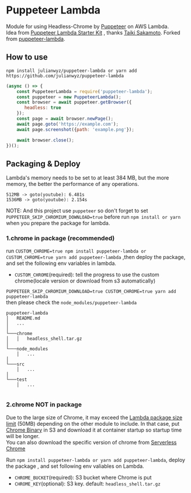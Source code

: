 # Puppeteer Lambda

Module for using Headless-Chrome by [Puppeteer](https://github.com/GoogleChrome/puppeteer) on AWS Lambda.  
Idea from [Puppeteer Lambda Starter Kit](https://github.com/sambaiz/puppeteer-lambda-starter-kit) , thanks [Taiki Sakamoto](https://github.com/sambaiz). Forked from [puppeteer-lambda](https://github.com/shawnLiujianwei/puppeteer-lambda).
## How to use

`npm install julianwyz/puppeteer-lambda or yarn add https://github.com/julianwyz/puppeteer-lambda`

```javascript
(async () => {
    const PuppeteerLambda = require('puppeteer-lambda');
    const puppeteer = new PuppeteerLambda();
    const browser = await puppeteer.getBrowser({
       headless: true
    });
    const page = await browser.newPage();
    await page.goto('https://example.com');
    await page.screenshot({path: 'example.png'});

    await browser.close(); 
})();
```

## Packaging & Deploy

Lambda's memory needs to be set to at least 384 MB, but the more memory, the better the performance of any operations.

```
512MB -> goto(youtube): 6.481s
1536MB -> goto(youtube): 2.154s
```

NOTE: And this project use `puppeteer` so don't forget to set `PUPPETEER_SKIP_CHROMIUM_DOWNLOAD=true` before run `npm install or yarn` when you prepare the package for lambda.

### 1.chrome in package (recommended)

run `CUSTOM_CHROME=true npm install puppeteer-lambda or CUSTOM_CHROME=true yarn add puppeteer-lambda` ,then deploy the package, and set the following env variables in lambda.

- `CUSTOM_CHROME`(required): tell the progress to use the custom chrome(locale version or download from s3 automatically)

`PUPPETEER_SKIP_CHROMIUM_DOWNLOAD=true CUSTOM_CHROME=true yarn add puppeteer-lambda`  
then please check the `node_modules/puppeteer-lambda`
```
puppeteer-lambda
│   README.md
│   ...    
│
└───chrome
│   │   headless_shell.tar.gz
│   
└───node_modules
    │   ...
│   
└───src
    │   ...
│   
└───test
    │   ...
    
```

### 2.chrome NOT in package

Due to the large size of Chrome, it may exceed the [Lambda package size limit](http://docs.aws.amazon.com/lambda/latest/dg/limits.html) (50MB) depending on the other module to include. 
In that case, put [Chrome Binary](https://raw.githubusercontent.com/shawnLiujianwei/puppeteer-lambda-binary/master/chrome/headless_shell.tar.gz) in S3 and download it at container startup so startup time will be longer.  
You can also download the specific version of chrome from [Serverless Chrome](https://github.com/adieuadieu/serverless-chrome/releases)

Run `npm install puppeteer-lambda or yarn add puppeteer-lambda`, deploy the package , and set following env valiables on Lambda.

- `CHROME_BUCKET`(required): S3 bucket where Chrome is put
- `CHROME_KEY`(optional): S3 key. default: `headless_shell.tar.gz`

